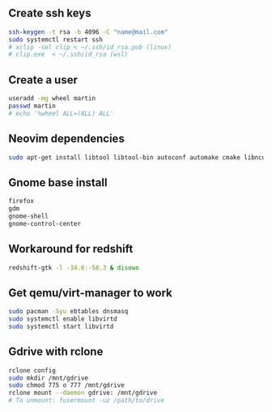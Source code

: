 ## Create ssh keys
```sh
ssh-keygen -t rsa -b 4096 -C "name@mail.com"
sudo systemctl restart ssh
# xclip -sel clip < ~/.ssh/id_rsa.pub (linux) 
# clip.exe  < ~/.ssh/id_rsa (wsl)
```

## Create a user
```sh
useradd -mg wheel martin
passwd martin
# echo '%wheel ALL=(ALL) ALL' 
```

## Neovim dependencies
```sh
sudo apt-get install libtool libtool-bin autoconf automake cmake libncurses5-dev g++
```

## Gnome base install
```sh
firefox 
gdm 
gnome-shell 
gnome-control-center
```

## Workaround for redshift
```sh
redshift-gtk -l -34.6:-58.3 & disown
```

## Get qemu/virt-manager to work
```sh
sudo pacman -Syu ebtables dnsmasq
sudo systemctl enable libvirtd
sudo systemctl start libvirtd
```

## Gdrive with rclone
```sh
rclone config
sudo mkdir /mnt/gdrive
sudo chmod 775 o 777 /mnt/gdrive
rclone mount --daemon gdrive: /mnt/gdrive
# To unmount: fusermount -uz /path/to/drive
```

